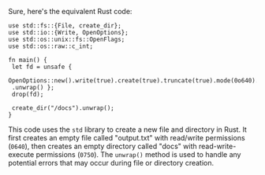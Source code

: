 Sure, here's the equivalent Rust code:
```
use std::fs::{File, create_dir};
use std::io::{Write, OpenOptions};
use std::os::unix::fs::OpenFlags;
use std::os::raw::c_int;

fn main() {
 let fd = unsafe {
 OpenOptions::new().write(true).create(true).truncate(true).mode(0o640).open("output.txt")
 .unwrap() };
 drop(fd);

 create_dir("/docs").unwrap();
}
```
This code uses the `std` library to create a new file and directory in Rust. It first creates an empty file called "output.txt" with read/write permissions (`0640`), then creates an empty directory called "docs" with read-write-execute permissions (`0750`). The `unwrap()` method is used to handle any potential errors that may occur during file or directory creation.

